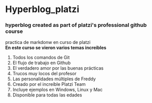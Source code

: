 # Hyperblog_platzi
### hyperblog created as part of platzi's professional github course

practica de markdonw en curso de platzi <br>
**En este curso se vieron varios temas increibles**

1. Todos los comandos de Git
2. El flujo de trabajo en Github
3. El verdadero amor por las buenas prácticas
4. Trucos muy locos del profesor
5. Las personalidades múltiples de Freddy
6. Creado por el increíble Platzi Team
7. Incluye ejemplos en Windows, Linux y Mac
8. Disponible para todas las edades

